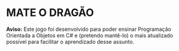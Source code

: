 # MATE O DRAGÃO

**Aviso:** Este jogo foi desenvolvido para poder ensinar Programação Orientada a Objetos em C# e (pretendo mantê-lo) o mais atualizado possível para facilitar o aprendizado desse assunto.
